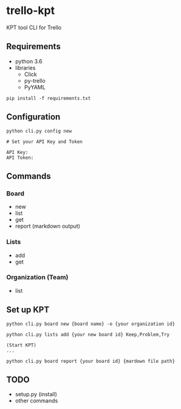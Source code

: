 # trello-kpt

KPT tool CLI for Trello

## Requirements
* python 3.6
* libraries
    * Click
    * py-trello
    * PyYAML


```
pip install -f requirements.txt
```


## Configuration

```
python cli.py config new

# Set your API Key and Token

API Key: 
API Token:
```

## Commands

### Board
* new
* list
* get
* report (markdown output)

### Lists
* add
* get

### Organization (Team)
* list

## Set up KPT

```
python cli.py board new {board name} -o {your organization id}

python cli.py lists add {your new board id} Keep,Problem,Try

(Start KPT)
...

python cli.py board report {your board id} {mardown file path}
```

## TODO
* setup.py (install)
* other commands
